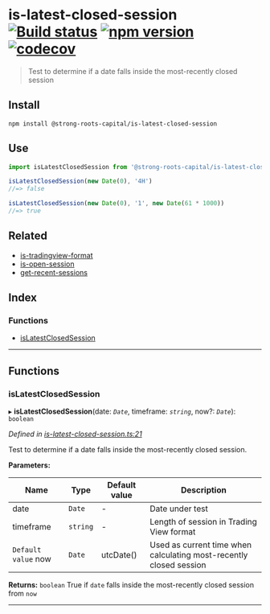 
is-latest-closed-session [![Build status](https://travis-ci.org/strong-roots-capital/is-latest-closed-session.svg?branch=master)](https://travis-ci.org/strong-roots-capital/is-latest-closed-session) [![npm version](https://img.shields.io/npm/v/@strong-roots-capital/is-latest-closed-session.svg)](https://npmjs.org/package/@strong-roots-capital/is-latest-closed-session) [![codecov](https://codecov.io/gh/strong-roots-capital/is-latest-closed-session/branch/master/graph/badge.svg)](https://codecov.io/gh/strong-roots-capital/is-latest-closed-session)
=======================================================================================================================================================================================================================================================================================================================================================================================================================================================================================================================================================================

> Test to determine if a date falls inside the most-recently closed session

Install
-------

```shell
npm install @strong-roots-capital/is-latest-closed-session
```

Use
---

```typescript
import isLatestClosedSession from '@strong-roots-capital/is-latest-closed-session'

isLatestClosedSession(new Date(0), '4H')
//=> false

isLatestClosedSession(new Date(0), '1', new Date(61 * 1000))
//=> true
```

Related
-------

*   [is-tradingview-format](https://github.com/strong-roots-capital/is-tradingview-format)
*   [is-open-session](https://github.com/strong-roots-capital/is-open-session)
*   [get-recent-sessions](https://github.com/strong-roots-capital/get-recent-sessions)

## Index

### Functions

* [isLatestClosedSession](#islatestclosedsession)

---

## Functions

<a id="islatestclosedsession"></a>

###  isLatestClosedSession

▸ **isLatestClosedSession**(date: *`Date`*, timeframe: *`string`*, now?: *`Date`*): `boolean`

*Defined in [is-latest-closed-session.ts:21](https://github.com/strong-roots-capital/is-latest-closed-session/blob/1a88574/src/is-latest-closed-session.ts#L21)*

Test to determine if a date falls inside the most-recently closed session.

**Parameters:**

| Name | Type | Default value | Description |
| ------ | ------ | ------ | ------ |
| date | `Date` | - |  Date under test |
| timeframe | `string` | - |  Length of session in Trading View format |
| `Default value` now | `Date` |  utcDate() |  Used as current time when calculating most-recently closed session |

**Returns:** `boolean`
True if `date` falls inside the most-recently closed session from `now`

___

